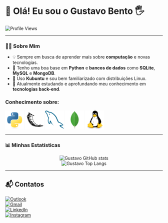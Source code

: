 # 👋 Olá! Eu sou o **Gustavo Bento** 🖐️  

![Profile Views](https://komarev.com/ghpvc/?username=gustavo-bento-teles&color=green&style=flat-square)

---

### 🧑‍💻 **Sobre Mim**  
- 💡 Sempre em busca de aprender mais sobre **computação** e novas tecnologias.  
- 🐍 Tenho uma boa base em **Python** e **bancos de dados** como **SQLite**, **MySQL** e **MongoDB**.  
- 🐧 Uso **Kubuntu** e sou bem familiarizado com distribuições Linux.  
- 📘 Atualmente estudando e aprofundando meu conhecimento em **tecnologias back-end**.  

### Conhecimento sobre:
<div display: flex>
     <img src="https://raw.githubusercontent.com/devicons/devicon/master/icons/python/python-original.svg" alt="python" width="60" height="60"/>
     <img src="https://raw.githubusercontent.com/devicons/devicon/master/icons/flask/flask-original.svg" alt="flask" width="60" height="60"/>
     <img src="https://raw.githubusercontent.com/devicons/devicon/master/icons/mysql/mysql-original.svg" alt="mysql" width="60" height="60"/>
     <img src="https://raw.githubusercontent.com/devicons/devicon/master/icons/mongodb/mongodb-original.svg" alt="mongodb" width="60" height="60"/>
     <img src="https://raw.githubusercontent.com/devicons/devicon/master/icons/linux/linux-original.svg" alt="linux" width="60" height="60"/>
</div>

---

### 📊 **Minhas Estatísticas**  
<div align="center">
     <img src="https://github-readme-stats.vercel.app/api?username=gustavo-bento-teles&show_icons=true&theme=gruvbox" alt="Gustavo GitHub stats">
</div>
<div align="center">
     <img src="https://github-readme-stats.vercel.app/api/top-langs/?username=gustavo-bento-teles&layout=compact&theme=gruvbox" alt="Gustavo Top Langs" />
</div>

---

## 📬 **Contatos**  

[![Outlook](https://img.shields.io/badge/Microsoft_Outlook-0078D4?style=for-the-badge&logo=microsoft-outlook&logoColor=white)](mailto:gustavobento312@hotmail.com)  
[![Gmail](https://img.shields.io/badge/Gmail-D14836?style=for-the-badge&logo=gmail&logoColor=white)](mailto:gustavobentoteles379@gmail.com)  
[![LinkedIn](https://img.shields.io/badge/linkedin-%230077B5.svg?style=for-the-badge&logo=linkedin&logoColor=white)](https://www.linkedin.com/in/gustavo-bento-teles-9093a42bb?trk=contact-info)  
[![Instagram](https://img.shields.io/badge/Instagram-E4405F?style=for-the-badge&logo=instagram&logoColor=white)](https://www.instagram.com/gus.mtl_s/)
